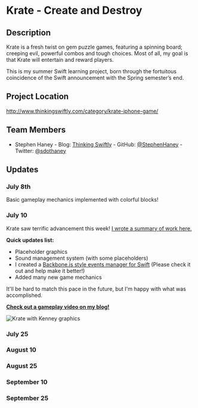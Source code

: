 # Krate - Create and Destroy

## Description

Krate is a fresh twist on gem puzzle games, featuring a spinning board; creeping evil, powerful combos and tough choices.  Most of all, my goal is that Krate will entertain and reward players.

This is my summer Swift learning project, born through the fortuitous coincidence of the Swift announcement with the Spring semester’s end.

## Project Location

http://www.thinkingswiftly.com/category/krate-iphone-game/

## Team Members

- Stephen Haney - Blog: [Thinking Swiftly][1] - GitHub: [@StephenHaney][2] - Twitter: [@sdothaney][3]

## Updates

### July 8th
Basic gameplay mechanics implemented with colorful blocks!

### July 10
Krate saw terrific advancement this week!  [I wrote a summary of work here.](http://www.thinkingswiftly.com/krate-advancing-leaps-bounds/)

**Quick updates list:**
- Placeholder graphics
- Sound management system (with some placeholders)
- I created a [Backbone.js style events manager for Swift](https://github.com/StephenHaney/Swift-Custom-Events) (Please check it out and help make it better!)
- Added many new game mechanics

It'll be hard to match this pace in the future, but I'm happy with what was accomplished.

**[Check out a gameplay video on my blog!](http://www.thinkingswiftly.com/krate-advancing-leaps-bounds/)**

![Krate with Kenney graphics](http://www.thinkingswiftly.com/wp-content/uploads/2014/07/graphics.jpg)

### July 25

### August 10

### August 25

### September 10

### September 25

[1]: http://www.thinkingswiftly.com
[2]: https://github.com/StephenHaney
[3]: https://twitter.com/sdothaney